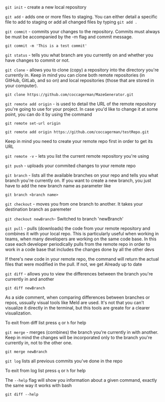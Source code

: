 
`git init` - create a new local repository

`git add` - adds one or more files to staging. You can either detail a specific
file to add to staging or add all changed files by typing `git add .`   

`git commit` - commits your changes to the repository. Commits must always be
must be accompanied by the -m flag and commit message.

`git commit -m 'This is a test commit'`

`git status` - tells you what branch are you currently on and whether you have changes to commit or not.

`git clone` -  allows you to clone (copy) a repository into the directory you're
currently in. 
Keep in mind you can clone both remote repositories (in GitHub, GitLab, and so on) and local repositories (those that are stored in your computer).

`git clone https://github.com/coccagerman/MazeGenerator.git`

`git remote add origin` - is used to detail the URL of the remote repository you're going to use for your project. In case you'd like to change it at some
point, you can do it by using the command 

`git remote set-url origin`

`git remote add origin https://github.com/coccagerman/testRepo.git`

Keep in mind you need to create your remote repo first in order to get its URL

`git remote -v` - lets you list the current remote repository you're using

`git push` - uploads your commited changes to your remote repo

`git branch` - lists all the available branches on your repo and tells you what branch you're currently on. If you want to create a new branch, you just have to
add the new branch name as parameter like 

`git branch <branch name>`

`git checkout` - moves you from one branch to another. It takes your destination
branch as paremeter

`git checkout newBranch`- Switched to branch 'newBranch'

`git pull` - pulls (downloads) the code from your remote repository and combines
it with your local repo. This is particularly useful when working in teams, when
many developers are working on the same code base. In this case each developer
periodically pulls from the remote repo in order to work in a code base that
includes the changes done by all the other devs

If there's new code in your remote repo, the command will return the actual
files that were modified in the pull. If not, we get Already up to date

`git diff` - allows you to view the differences between the branch you're
currently in and another

`git diff newBranch`

As a side comment, when comparing differences between branches or repos,
ussually visual tools like Meld are used. It's not that you can't visualize it
directly in the terminal, but this tools are greate for a clearer visualization.

To exit from diff list press `q` or `h` for help

`git merge` - merges (combines) the branch you're currently in with another.
Keep in mind the changes will be incorporated only to the branch you're
currently in, not to the other one.

`git merge newBranch`

`git log` lists all previous commits you've done in the repo

To exit from log list press `q` or `h` for help

The `--help` flag will show you information about a given command, exactly the
same way it works with bash

`git diff --help` 